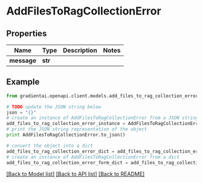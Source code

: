 # AddFilesToRagCollectionError


## Properties
Name | Type | Description | Notes
------------ | ------------- | ------------- | -------------
**message** | **str** |  | 

## Example

```python
from gradientai.openapi.client.models.add_files_to_rag_collection_error import AddFilesToRagCollectionError

# TODO update the JSON string below
json = "{}"
# create an instance of AddFilesToRagCollectionError from a JSON string
add_files_to_rag_collection_error_instance = AddFilesToRagCollectionError.from_json(json)
# print the JSON string representation of the object
print AddFilesToRagCollectionError.to_json()

# convert the object into a dict
add_files_to_rag_collection_error_dict = add_files_to_rag_collection_error_instance.to_dict()
# create an instance of AddFilesToRagCollectionError from a dict
add_files_to_rag_collection_error_form_dict = add_files_to_rag_collection_error.from_dict(add_files_to_rag_collection_error_dict)
```
[[Back to Model list]](../README.md#documentation-for-models) [[Back to API list]](../README.md#documentation-for-api-endpoints) [[Back to README]](../README.md)


